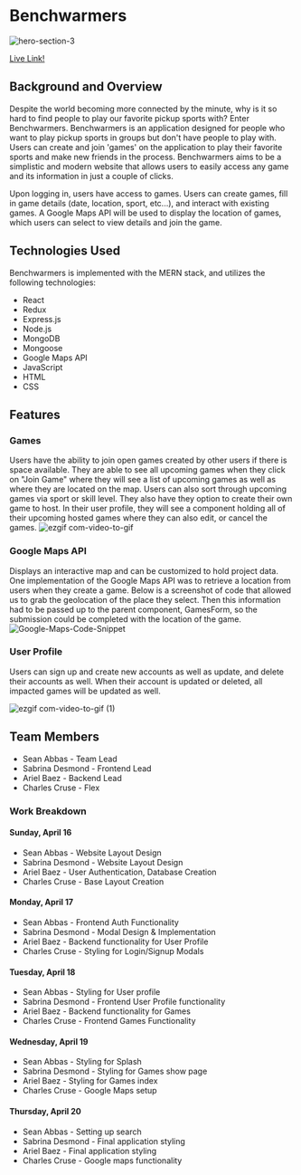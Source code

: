 # Benchwarmers

![hero-section-3](https://github.com/seanathan3/Benchwarmers/assets/111205278/c4d7e6c3-3122-4af6-a6ef-d0fd037c7da5)

[Live Link!]([https://benchwarmers.onrender.com](https://mernproject-benchwarmers.onrender.com/))

## Background and Overview
Despite the world becoming more connected by the minute, why is it so hard to find people to play our favorite pickup sports with? Enter Benchwarmers. Benchwarmers is an application designed for people who want to play pickup sports in groups but don't have people to play with. Users can create and join 'games' on the application to play their favorite sports and make new friends in the process. Benchwarmers aims to be a simplistic and modern website that allows users to easily access any game and its information in just a couple of clicks.

Upon logging in, users have access to games. Users can create games, fill in game details (date, location, sport, etc...), and interact with existing games. A Google Maps API will be used to display the location of games, which users can select to view details and join the game.


## Technologies Used
Benchwarmers is implemented with the MERN stack, and utilizes the following technologies:

+ React
+ Redux
+ Express.js
+ Node.js
+ MongoDB
+ Mongoose
+ Google Maps API
+ JavaScript
+ HTML
+ CSS

## Features

### Games
Users have the ability to join open games created by other users if there is space available. They are able to see all upcoming games when they click on "Join Game" where they will see a list of upcoming games as well as where they are located on the map. Users can also sort through upcoming games via sport or skill level. They also have they option to create their own game to host. In their user profile, they will see a component holding all of their upcoming hosted games where they can also edit, or cancel the games.
![ezgif com-video-to-gif](https://github.com/seanathan3/Benchwarmers/assets/116519976/92f7c276-4216-4a18-b859-9c83b7b891b2)

### Google Maps API
Displays an interactive map and can be customized to hold project data.
One implementation of the Google Maps API was to retrieve a location from users when they create a game. Below is a screenshot of code that allowed us to grab the geolocation of the place they select. Then this information had to be passed up to the parent component, GamesForm, so the submission could be completed with the location of the game.
![Google-Maps-Code-Snippet](https://user-images.githubusercontent.com/121701827/233461863-3475b981-4331-4c06-95fc-fa6ae1cc6ab0.PNG)

### User Profile
Users can sign up and create new accounts as well as update, and delete their accounts as well. When their account is updated or deleted, all impacted games will be updated as well.


![ezgif com-video-to-gif (1)](https://github.com/seanathan3/Benchwarmers/assets/116519976/488554a8-0f90-40fe-80c0-bcdaa04babae)

## Team Members
* Sean Abbas - Team Lead
* Sabrina Desmond - Frontend Lead
* Ariel Baez - Backend Lead
* Charles Cruse - Flex

### Work Breakdown

#### Sunday, April 16
* Sean Abbas - Website Layout Design
* Sabrina Desmond - Website Layout Design
* Ariel Baez - User Authentication, Database Creation
* Charles Cruse - Base Layout Creation

#### Monday, April 17
* Sean Abbas - Frontend Auth Functionality
* Sabrina Desmond - Modal Design & Implementation
* Ariel Baez - Backend functionality for User Profile
* Charles Cruse - Styling for Login/Signup Modals

#### Tuesday, April 18
* Sean Abbas - Styling for User profile
* Sabrina Desmond - Frontend User Profile functionality
* Ariel Baez - Backend functionality for Games
* Charles Cruse - Frontend Games Functionality

#### Wednesday, April 19
* Sean Abbas - Styling for Splash
* Sabrina Desmond - Styling for Games show page 
* Ariel Baez - Styling for Games index
* Charles Cruse - Google Maps setup

#### Thursday, April 20
* Sean Abbas - Setting up search
* Sabrina Desmond - Final application styling
* Ariel Baez - Final application styling
* Charles Cruse - Google maps functionality
